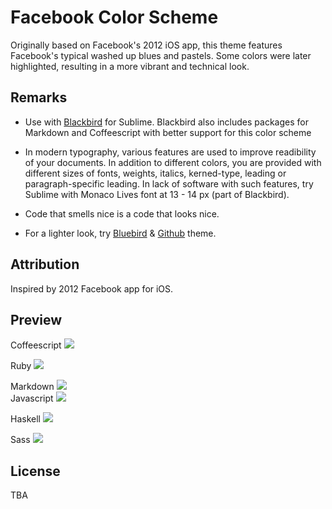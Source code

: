 # Facebook Color Scheme

Originally based on Facebook's 2012 iOS app, this theme features Facebook's typical washed up blues and pastels. Some colors were later highlighted, resulting in a more vibrant and technical look.

## Remarks

* Use with [Blackbird](https://github.com/mbixby/blackbird) for Sublime. Blackbird also includes packages for Markdown and Coffeescript with better support for this color scheme

* In modern typography, various features are used to improve readibility of your documents. In addition to different colors, you are provided with different sizes of fonts, weights, italics, kerned-type, leading or paragraph-specific leading. In lack of software with such features, try Sublime with Monaco Lives font at 13 - 14 px (part of Blackbird).

* Code that smells nice is a code that looks nice.

* For a lighter look, try [Bluebird](https://github.com/mbixby/bluebird) & [Github](https://github.com/mbixby/github-color-scheme) theme.

## Attribution

Inspired by 2012 Facebook app for iOS.

## Preview

Coffeescript
![](https://raw.github.com/mbixby/facebook-color-scheme/master/preview/coffee.png)  

Ruby
![](https://raw.github.com/mbixby/facebook-color-scheme/master/preview/ruby.png)  

Markdown
![](https://raw.github.com/mbixby/facebook-color-scheme/master/preview/md.png)  
Javascript
![](https://raw.github.com/mbixby/facebook-color-scheme/master/preview/javascript.png)  

Haskell
![](https://raw.github.com/mbixby/facebook-color-scheme/master/preview/haskell.png)  

Sass
![](https://raw.github.com/mbixby/facebook-color-scheme/master/preview/sass.png)  

## License

TBA
